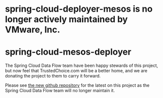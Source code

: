 # spring-cloud-deployer-mesos is no longer actively maintained by VMware, Inc.

# spring-cloud-mesos-deployer


The Spring Cloud Data Flow team have been happy stewards of this project, but now feel that TrustedChoice.com will be a better home, and we are donating the project to them to carry it forward. 

Please see [the new github repository](https://github.com/trustedchoice/spring-cloud-deployer-mesos) for the latest on this project as the Spring Cloud Data Flow team will no longer maintain it.


